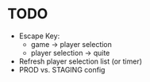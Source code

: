 # TODO

- Escape Key:
    - game -> player selection
    - player selection -> quite
- Refresh player selection list (or timer)
- PROD vs. STAGING config